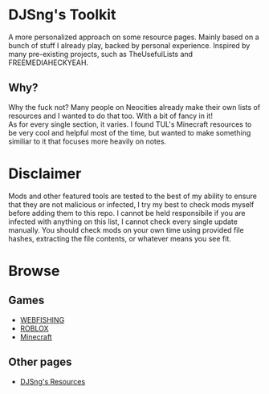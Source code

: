 # DJSng's Toolkit

A more personalized approach on some resource pages. Mainly based on a bunch of stuff I already play, backed by personal experience. Inspired by many pre-existing projects, such as TheUsefulLists and FREEMEDIAHECKYEAH.  

## Why?

Why the fuck not? Many people on Neocities already make their own lists of resources and I wanted to do that too. With a bit of fancy in it!  
As for every single section, it varies. I found TUL's Minecraft resources to be very cool and helpful most of the time, but wanted to make something similiar to it that focuses more heavily on notes.

# Disclaimer
Mods and other featured tools are tested to the best of my ability to ensure that they are not malicious or infected, I try my best to check mods myself before adding them to this repo. I cannot be held responsibile if you are infected with anything on this list, I cannot check every single update manually. You should check mods on your own time using provided file hashes, extracting the file contents, or whatever means you see fit.  

# Browse

## Games
- [WEBFISHING](/games/webfish)
- [ROBLOX](/games/rblx)
- [Minecraft](/games/mc/index)

## Other pages
- [DJSng's Resources](/library.md)